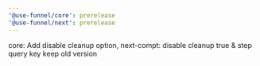 ```yaml
---
'@use-funnel/core': prerelease
'@use-funnel/next': prerelease
---
```


core: Add disable cleanup option, next-compt: disable cleanup true & step query key keep old version
